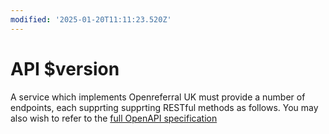 ```yaml
---
modified: '2025-01-20T11:11:23.520Z'
---
```


# API $version

A service which implements Openreferral UK must provide a number of endpoints, each supprting supprting RESTful methods as follows. You may also wish to refer to the [full OpenAPI specification](/developers/specifications)
